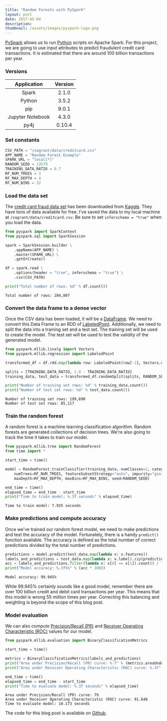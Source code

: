 ```yaml
---
title: "Random Forests with PySpark"
layout: post
date: 2017-05-04
description:
thumbnail: /assets/images/pyspark-logo.png
---
```


[PySpark](https://spark.apache.org/docs/2.1.1/api/python/index.html) allows us to
run [Python](https://www.python.org/) scripts on Apache Spark. For this project, we
are going to use input attributes to predict fraudulent credit card transactions.
It is estimated that there are around 100 billion transactions per year.

### Versions

|   Application    | Version |
| :--------------: | :-----: |
|      Spark       |  2.1.0  |
|      Python      |  3.5.2  |
|       pip        |  9.0.1  |
| Jupyter Notebook |  4.3.0  |
|       py4j       | 0.10.4  |

### Set constants

```py
CSV_PATH = "/vagrant/data/creditcard.csv"
APP_NAME = "Random Forest Example"
SPARK_URL = "local[*]"
RANDOM_SEED = 13579
TRAINING_DATA_RATIO = 0.7
RF_NUM_TREES = 3
RF_MAX_DEPTH = 4
RF_NUM_BINS = 32
```

### Load the data set

The [credit card fraud data set](https://www.kaggle.com/dalpozz/creditcardfraud/downloads/creditcardfraud.zip)
has been downloaded from [Kaggle](https://www.kaggle.com/). They have tons of data
available for free. I've saved the data to my local machine at `/vagrant/data/creditcard.csv`.
Be sure to set `inferschema = "true"` when you load the data.

```py
from pyspark import SparkContext
from pyspark.sql import SparkSession

spark = SparkSession.builder \
    .appName(APP_NAME) \
    .master(SPARK_URL) \
    .getOrCreate()

df = spark.read \
    .options(header = "true", inferschema = "true") \
    .csv(CSV_PATH)

print("Total number of rows: %d" % df.count())
```

    Total number of rows: 284,807

### Convert the data frame to a dense vector

Once the CSV data has been loaded, it will be a [DataFrame](https://spark.apache.org/docs/2.1.1/api/python/pyspark.sql.html#pyspark.sql.DataFrame).
We need to convert this Data Frame to an RDD of [LabeledPoint](https://spark.apache.org/docs/2.1.1/api/python/pyspark.mllib.html#module-pyspark.mllib.regression).
Additionally, we need to split the data into a training set and a test set. The
training set will be used to create the model. The test set will be used to test
the validity of the generated model.

```py
from pyspark.mllib.linalg import Vectors
from pyspark.mllib.regression import LabeledPoint

transformed_df = df.rdd.map(lambda row: LabeledPoint(row[-1], Vectors.dense(row[0:-1])))

splits = [TRAINING_DATA_RATIO, 1.0 - TRAINING_DATA_RATIO]
training_data, test_data = transformed_df.randomSplit(splits, RANDOM_SEED)

print("Number of training set rows: %d" % training_data.count())
print("Number of test set rows: %d" % test_data.count())
```

    Number of training set rows: 199,690
    Number of test set rows: 85,117

### Train the random forest

A random forest is a machine learning classification algorithm. Random forests are
generated collections of decision trees. We're also going to track the time
it takes to train our model.

```py
from pyspark.mllib.tree import RandomForest
from time import *

start_time = time()

model = RandomForest.trainClassifier(training_data, numClasses=2, categoricalFeaturesInfo={}, \
    numTrees=RF_NUM_TREES, featureSubsetStrategy="auto", impurity="gini", \
    maxDepth=RF_MAX_DEPTH, maxBins=RF_MAX_BINS, seed=RANDOM_SEED)

end_time = time()
elapsed_time = end_time - start_time
print("Time to train model: %.3f seconds" % elapsed_time)
```

    Time to train model: 7.935 seconds

### Make predictions and compute accuracy

Once we've trained our random forest model, we need to make predictions and test
the accuracy of the model. Fortunately, there is a handy `predict()` function available.
The accuracy is defined as the total number of correct predictions divided by the
total number of predictions.

```py
predictions = model.predict(test_data.map(lambda x: x.features))
labels_and_predictions = test_data.map(lambda x: x.label).zip(predictions)
acc = labels_and_predictions.filter(lambda x: x[0] == x[1]).count() / float(test_data.count())
print("Model accuracy: %.3f%%" % (acc * 100))
```

    Model accuracy: 99.945%

While 99.945% certainly sounds like a good model, remember there are over 100 billion
credit and debit card transactions per year. This means that this model is wrong
55 million times per year. Correcting this balancing and weighting is beyond the
scope of this blog post.

### Model evaluation

We can also compute [Precision/Recall (PR)](https://en.wikipedia.org/wiki/Precision_and_recall)
and [Receiver Operating Characteristic (ROC)](https://en.wikipedia.org/wiki/Receiver_operating_characteristic)
values for our model.

```py
from pyspark.mllib.evaluation import BinaryClassificationMetrics

start_time = time()

metrics = BinaryClassificationMetrics(labels_and_predictions)
print("Area under Precision/Recall (PR) curve: %.f" % (metrics.areaUnderPR * 100))
print("Area under Receiver Operating Characteristic (ROC) curve: %.3f" % (metrics.areaUnderROC * 100))

end_time = time()
elapsed_time = end_time - start_time
print("Time to evaluate model: %.3f seconds" % elapsed_time)
```

    Area under Precision/Recall (PR) curve: 79
    Area under Receiver Operating Characteristic (ROC) curve: 91.648
    Time to evaluate model: 10.173 seconds

The code for this blog post is available on [Github](https://github.com/jarrettmeyer/sparkvm).
